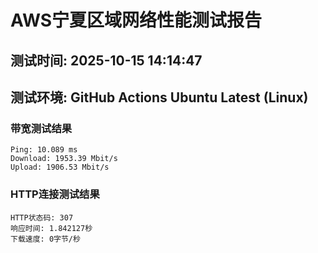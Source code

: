 # AWS宁夏区域网络性能测试报告
## 测试时间: 2025-10-15 14:14:47
## 测试环境: GitHub Actions Ubuntu Latest (Linux)

### 带宽测试结果
```
Ping: 10.089 ms
Download: 1953.39 Mbit/s
Upload: 1906.53 Mbit/s
```

### HTTP连接测试结果
```
HTTP状态码: 307
响应时间: 1.842127秒
下载速度: 0字节/秒
```

